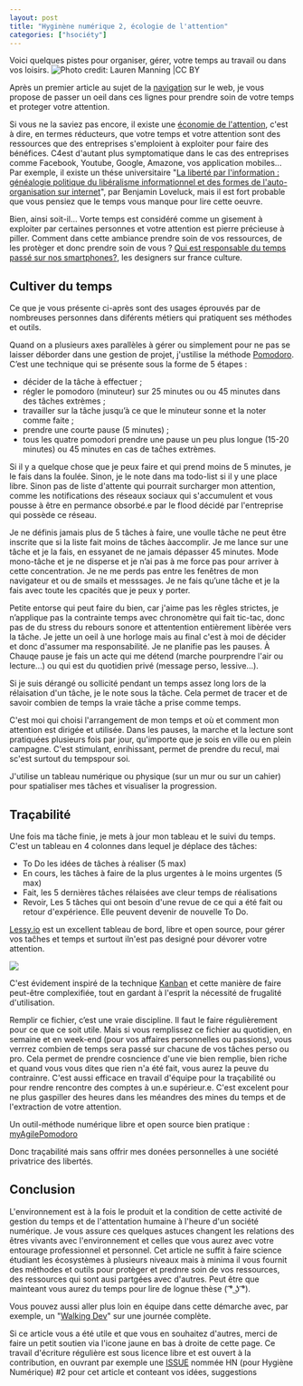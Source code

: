 ```yaml
---
layout: post
title: "Hyginène numérique 2, écologie de l'attention"
categories: ["hsociéty"]
---
```


Voici quelques pistes pour organiser, gérer, votre temps au travail ou dans vos loisirs.
![](https://farm9.staticflickr.com/8174/8049021365_6f3358933f_c.jpg "Photo credit: Lauren Manning |CC BY")

Après un premier article au sujet de la [navigation](https://xavcc.github.io/hsociety/2018/01/08/hygiene-numerique.html) sur le web, je vous propose de passer un oeil  dans ces lignes pour prendre soin de votre temps et proteger votre attention.

Si vous ne la saviez pas encore, il existe une [économie de l'attention](https://fr.wikipedia.org/wiki/%C3%89conomie_de_l%27attention), c'est à dire, en termes réducteurs, que votre temps et votre attention sont des ressources que des entreprises s'emploient à exploiter pour faire des bénéfices. C4est d'autant plus  symptomatique dans le cas des entreprises comme Facebook, Youtube, Google, Amazone, vos application mobiles...
Par exemple, il existe un thése universitaire "[La liberté par l'information : généalogie politique du libéralisme informationnel et des formes de l'auto-organisation sur internet](http://www.theses.fr/2012EHES0002)", par Benjamin Loveluck, mais il est fort probable que vous pensiez que le temps vous manque pour lire cette oeuvre.

Bien, ainsi soit-il... Vorte temps est considéré comme un gisement à exploiter par certaines personnes et votre attention est pierre précieuse à piller. Comment dans cette ambiance prendre soin de vos ressources, de les protèger et donc prendre soin de vous ?
[Qui est responsable du temps passé sur nos smartphones?](https://www.franceculture.fr/emissions/le-numerique-et-nous/qui-est-responsable-du-temps-passe-sur-nos-smartphones), les designers sur france culture.

## Cultiver du temps

Ce que je vous présente ci-après sont des usages éprouvés par de nombreuses personnes dans diférents métiers qui pratiquent ses méthodes et outils.

Quand on a plusieurs axes parallèles à gérer ou simplement pour ne pas se laisser déborder dans une gestion de projet, j'ustilise la méthode [Pomodoro](https://fr.wikipedia.org/wiki/Technique_Pomodoro). C’est une technique qui se présente sous la forme de 5 étapes :
- décider de la tâche à effectuer ;
- régler le pomodoro (minuteur) sur 25 minutes ou ou 45 minutes dans des tâches extrèmes ;  
- travailler sur la tâche jusqu’à ce que le minuteur sonne et la noter comme faite ;
- prendre une courte pause (5 minutes) ;
- tous les quatre pomodori prendre une pause un peu plus longue (15-20 minutes) ou 45 minutes en cas de taĉhes extrèmes.

Si il y a quelque chose que je peux faire et qui prend moins de 5 minutes, je le fais dans la foulée. Sinon, je le note dans ma todo-list si il y une place libre. Sinon pas de liste d'attente qui pourrait surcharger mon attention, comme les notifications des réseaux sociaux qui s'accumulent et vous pousse à être en permance obsorbé.e par le flood décidé par l'entreprise qui possède ce réseau.

Je ne définis jamais plus de 5 tâches à faire, une voulle tâche ne peut être inscrite que si la liste fait moins de tâches àaccomplir.
Je me lance sur une tâche et je la fais, en essyanet de ne jamais dépasser 45 minutes.
Mode mono-tâche et je ne disperse et je n’ai pas à me force pas pour arriver à cette concentration. Je ne me perds pas entre les fenêtres de mon navigateur et ou de smails et messsages. Je ne fais qu’une tâche et je la fais avec toute les cpacités que je peux y porter. 

Petite entorse qui peut faire du bien, car j'aime pas les rêgles strictes, je n’applique pas la contrainte temps avec chronomètre qui fait tic-tac, donc pas de du stress du rebours sonore et attentention entièrement libèrée vers la tâche. Je jette un oeil à une horloge mais au final c'est à moi de décider et donc d'assumer ma responsabilité. Je ne planifie pas les pauses. À Chauqe pause je fais un acte qui me détend (marche pourprendre l'air ou lecture...) ou qui est du quotidien privé (message perso, lessive...).

Si je suis dérangé ou sollicité pendant un temps assez long lors de la rélaisation d'un tâche, je le note sous la tâche. Cela permet de tracer et de savoir combien de temps la vraie tâche a prise comme temps. 

C'est moi qui choisi l'arrangement de mon temps et où et comment mon attention est dirigée et utilisée. Dans les pauses, la marche et la lecture sont pratiquées plusieurs fois par jour, qu'importe que je sois en ville ou en plein campagne. C'est stimulant, enrihissant, permet de prendre du recul, mai sc'est surtout du tempspour soi.

J'utilise un tableau numérique ou physique (sur un mur ou sur un cahier) pour spatialiser mes tâches et visualiser la progression.

## Traçabilité

Une fois ma tâche finie, je mets à jour mon tableau et le suivi du temps. C'est un tableau en 4 colonnes dans lequel je déplace des tâches: 
+ To Do les idées de tâches à réaliser (5 max)
+ En cours, les tâches à faire de la plus urgentes à le moins urgentes (5 max)
+ Fait, les 5 dernières tâches rélaisées ave cleur temps de réalisations
+ Revoir, Les 5 tâches qui ont besoin d'une revue de ce qui a été fait ou retour d'expérience. Elle peuvent devenir de nouvelle To Do.

[Lessy.io](https://lessy.io) est un excellent tableau de bord, libre et open source, pour gérer vos taĉhes et temps et surtout iln'est pas designé pour dévorer votre attention.

![](https://www.lessy.io/static/back-home.png)

C'est évidement inspiré de la technique [Kanban](https://fr.wikipedia.org/wiki/Kanban_(d%C3%A9veloppement)) et cette manière de faire peut-être complexifiée, tout en gardant à l'esprit la nécessité de frugalité d'utilisation. 

Remplir ce fichier, c’est une vraie discipline. Il faut le faire régulièrement pour ce que ce soit utile. Mais si vous remplissez  ce fichier au quotidien, en semaine et en week-end (pour vos affaires personnelles ou passions), vous verrrez combien de temps sera passé sur chacune de vos tâches perso ou pro. Cela permet de prendre cosncience d'une vie bien remplie, bien riche et quand vous vous dites que rien n'a été fait, vous aurez la peuve du contrainre. C'est aussi efficace en travail d'équipe pour la traçabilité ou pour rendre rencontre des comptes à un.e supérieur.e. C'est excelent pour ne plus gaspiller des heures dans les méandres des mines du temps et de l'extraction de votre attention.

Un outil-méthode numérique libre et open source bien pratique : [myAgilePomodoro](https://sourceforge.net/projects/mypomodoro/)

Donc traçabilité mais sans offrir mes donées personnelles à une société privatrice des libertés.

## Conclusion

L'environnement est à la fois le produit et la condition de cette activité de gestion du temps et de l'attentation humaine à l'heure d'un société numérique. Je vous assure ces quelques astuces changent les relations des êtres vivants avec l'environnement et celles que vous aurez avec votre entourage professionnel et personnel. Cet article ne suffit à faire science étudiant les écosystèmes à plusieurs niveaux mais à minima il vous fournit des méthodes et outils pour protèger et prednre soin de vos ressources, des ressources qui sont ausi partgées avec d'autres. Peut être que mainteant vous aurez du temps pour lire de lognue thèse ( ͡° ͜ʖ ͡°).

Vous pouvez aussi aller plus loin en équipe dans cette démarche avec, par exemple, un "[Walking Dev](http://walkingdev.fr/#walkingdev/labncollab)" sur une journée complète. 

Si ce article vous a été utile et que vous en souhaitez d'autres, merci de faire un petit soutien via l'icone jaune en bas à droite de cette page. Ce travail d'écriture régulière est sous licence libre et est ouvert à la contribution, en ouvrant par exemple une [ISSUE](https://github.com/XavCC/xavcc.github.io/issues) nommée HN (pour Hygiène Numérique) #2 pour cet article et conteant vos idées, suggestions
